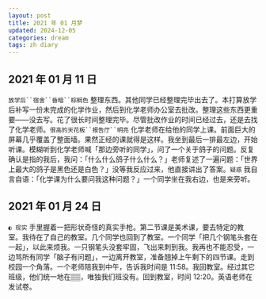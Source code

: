 ```yaml
---
layout: post
title: 2021 年 01 月梦
updated: 2024-12-05
categories: dream
tags: zh diary
---
```

## 2021 年 01 月 11 日

`放学后``宿舍``昏暗``棕榈色` 整理东西。其他同学已经整理完毕出去了。本打算放学后补写一份未完成的化学作业，然后到化学老师办公室去批改。<du>整理这些东西更重要</du>——没去写。花了很长时间整理完毕。<du>尽管</du>批改作业的时间已经过去，<du>还是</du>去找了化学老师。`很高的天花板``报告厅``明亮` 化学老师在给他的同学上课。前面巨大的屏幕几乎覆盖了整面墙。<du>果然正经的课就得是这样。</du>我坐到最后一排最左边，开始听课。模糊听到化学老师喊「那边旁听的同学」，问了一个关于鸽子的问题。反复确认是指的我后，我问：「什么什么鸽子什么什么？」老师复述了一遍问题：「世界上最大的鸽子是黑色还是白色？」没等我反应过来，他直接讲出了答案。`疑惑` 我自言自语：「化学课为什么要问我这种问题？」一个同学坐在我右边，<du>也</du>是来旁听。

## 2021 年 01 月 24 日

 `◐ 现实` 手里握着一把形状奇怪的真实手枪。第二节课是美术课，要去特定的教室。我待在了自己的教室。几个同学<du>也</du>回到了教室。一个同学「把几个钢笔头套在一起」，以此来烦我。一只钢笔头没套牢固，飞出来刺到我。我再也不能忍受，一边骂所有同学「脑子有问题」，一边离开教室，准备翘掉上午剩下的四节课。走到校园一个角落。一个老师陪我到中午，告诉我时间是 11:58。我回教室。经过其它班级，他们统一地在▒▒，唯独我们班没有。回到教室，时间 12:20。英语老师在发试卷。

